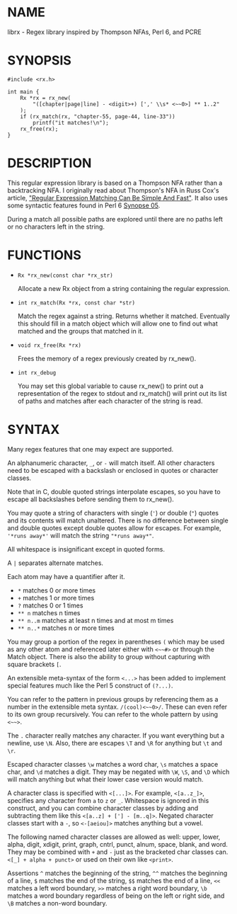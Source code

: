 NAME
====

librx - Regex library inspired by Thompson NFAs, Perl 6, and PCRE

SYNOPSIS
========

    #include <rx.h>
    
    int main {
        Rx *rx = rx_new(
            "([chapter|page|line] - <digit>+) [',' \\s* <~~0>] ** 1..2"
        );
        if (rx_match(rx, "chapter-55, page-44, line-33"))
            printf("it matches!\n");
        rx_free(rx);
    }

DESCRIPTION
===========

This regular expression library is based on a Thompson NFA rather than a
backtracking NFA. I originally read about Thompson's NFA in Russ Cox's article,
["Regular Expression Matching Can Be Simple And Fast"][rsc]. It also uses some
syntactic features found in Perl 6 [Synopse 05][s5].

[rsc]: http://swtch.com/~rsc/regexp/regexp1.html
[s5]: http://perlcabal.org/syn/S05.html

During a match all possible paths are explored until there are no paths left or
no characters left in the string.

FUNCTIONS
=========

-   ``Rx *rx_new(const char *rx_str)``

    Allocate a new Rx object from a string containing the regular expression.

-   ``int rx_match(Rx *rx, const char *str)``

    Match the regex against a string. Returns whether it matched. Eventually
    this should fill in a match object which will allow one to find out what
    matched and the groups that matched in it.

-   ``void rx_free(Rx *rx)``

    Frees the memory of a regex previously created by rx_new().

-   ``int rx_debug``

    You may set this global variable to cause rx_new() to print out a
    representation of the regex to stdout and rx_match() will print out its
    list of paths and matches after each character of the string is read.

SYNTAX
======

Many regex features that one may expect are supported.

An alphanumeric character, ``_``, or ``-`` will match itself. All other
characters need to be escaped with a backslash or enclosed in quotes or
character classes.

Note that in C, double quoted strings interpolate escapes, so you have to
escape all backslashes before sending them to rx_new().

You may quote a string of characters with single (``'``) or double (``"``)
quotes and its contents will match unaltered. There is no difference between
single and double quotes except double quotes allow for escapes. For example,
``'*runs away*'`` will match the string ``"*runs away*"``.

All whitespace is insignificant except in quoted forms.

A ``|`` separates alternate matches.

Each atom may have a quantifier after it.

-   ``*`` matches 0 or more times
-   ``+`` matches 1 or more times
-   ``?`` matches 0 or 1 times
-   ``** n`` matches n times
-   ``** n..m`` matches at least n times and at most m times
-   ``** n..*`` matches n or more times

You may group a portion of the regex in parentheses ``(`` which may be used as
any other atom and referenced later either with ``<~~#>`` or through the Match
object. There is also the ability to group without capturing with square
brackets ``[``.

An extensible meta-syntax of the form ``<...>`` has been added to implement
special features much like the Perl 5 construct of ``(?...)``.

You can refer to the pattern in previous groups by referencing them as a number
in the extensible meta syntax. ``/(cool)<~~0>/``. These can even refer to its
own group recursively. You can refer to the whole pattern by using ``<~~>``.

The ``.`` character really matches any character. If you want everything but a
newline, use ``\N``. Also, there are escapes ``\T`` and ``\R`` for anything but
``\t`` and ``\r``.

Escaped character classes ``\w`` matches a word char, ``\s`` matches a space
char, and ``\d`` matches a digit. They may be negated with ``\W``, ``\S``, and
``\D`` which will match anything but what their lower case version would match.

A character class is specified with ``<[...]>``. For example, ``<[a..z_]>``,
specifies any character from ``a`` to ``z`` or ``_``. Whitespace is ignored in
this construct, and you can combine character classes by adding and subtracting
them like this ``<[a..z] + ['] - [m..q]>``. Negated character classes start
with a ``-``, so ``<-[aeiou]>`` matches anything but a vowel.

The following named character classes are allowed as well: upper, lower, alpha,
digit, xdigit, print, graph, cntrl, punct, alnum, space, blank, and word. They
may be combined with ``+`` and ``-`` just as the bracketed char classes can.
``<[_] + alpha + punct>`` or used on their own like ``<print>``.

Assertions ``^`` matches the beginning of the string, ``^^`` matches the
beginning of a line, ``$`` matches the end of the string, ``$$`` matches the
end of a line, ``<<`` matches a left word boundary, ``>>`` matches a right word
boundary, ``\b`` matches a word boundary regardless of being on the left or
right side, and ``\B`` matches a non-word boundary.

